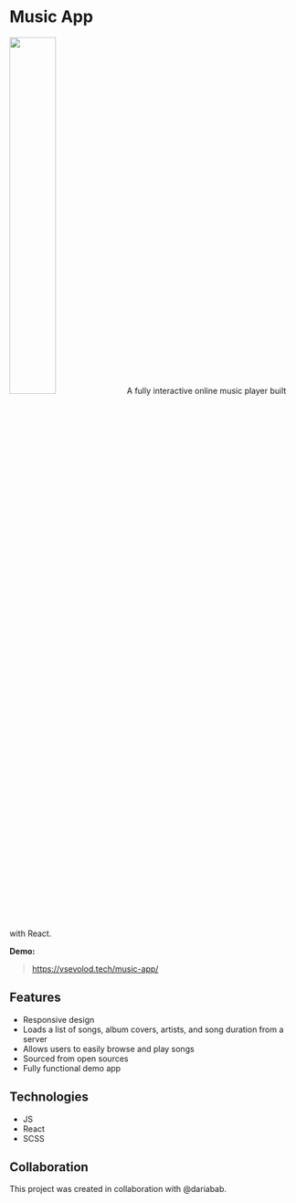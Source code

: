 # Music App
<img src="https://user-images.githubusercontent.com/12978622/213807142-5a7f6a6b-44f7-4b5c-b462-d9df069b97e6.png" width=40% height=40%>
A fully interactive online music player built with React.

**Demo:**
> https://vsevolod.tech/music-app/

## Features
- Responsive design
- Loads a list of songs, album covers, artists, and song duration from a server
- Allows users to easily browse and play songs
- Sourced from open sources
- Fully functional demo app

## Technologies
- JS
- React
- SCSS

## Collaboration
This project was created in collaboration with @dariabab.
